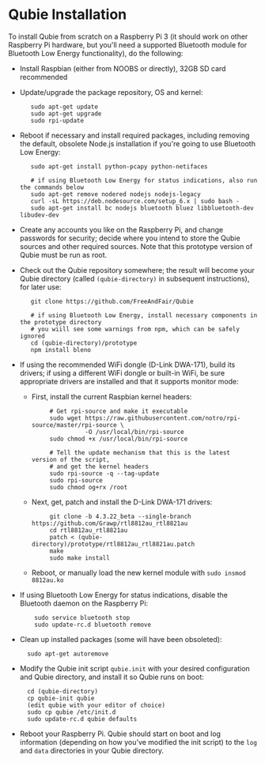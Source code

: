 Qubie Installation
===

To install Qubie from scratch on a Raspberry Pi 3 (it should work on other Raspberry Pi hardware,
but you'll need a supported Bluetooth module for Bluetooth Low Energy functionality), do the following:

* Install Raspbian (either from NOOBS or directly), 32GB SD card recommended
* Update/upgrade the package repository, OS and kernel: 

	```
       sudo apt-get update 
       sudo apt-get upgrade
       sudo rpi-update
	```
	   
* Reboot if necessary and install required packages, including removing the default, obsolete Node.js installation if you're going to use Bluetooth Low Energy:

	```
	   sudo apt-get install python-pcapy python-netifaces
	   
	   # if using Bluetooth Low Energy for status indications, also run the commands below
	   sudo apt-get remove nodered nodejs nodejs-legacy
	   curl -sL https://deb.nodesource.com/setup_6.x | sudo bash -
	   sudo apt-get install bc nodejs bluetooth bluez libbluetooth-dev libudev-dev
	```
	
* Create any accounts you like on the Raspberry Pi, and change passwords for security; decide where you intend to store the Qubie sources and other required sources. Note that this prototype version of Qubie must be run as root.

* Check out the Qubie repository somewhere; the result will become your Qubie directory (called `(qubie-directory)` in subsequent instructions), for later use:

	```
       git clone https://github.com/FreeAndFair/Qubie
       
       # if using Bluetooth Low Energy, install necessary components in the prototype directory
       # you wiill see some warnings from npm, which can be safely ignored
       cd (qubie-directory)/prototype
       npm install bleno
	```
	
* If using the recommended WiFi dongle (D-Link DWA-171), build its drivers; if using a different WiFi dongle or built-in WiFi, be sure appropriate drivers are installed and that it supports monitor mode: 
  * First, install the current Raspbian kernel headers:

	```
	     # Get rpi-source and make it executable
	     sudo wget https://raw.githubusercontent.com/notro/rpi-source/master/rpi-source \
	               -O /usr/local/bin/rpi-source
	     sudo chmod +x /usr/local/bin/rpi-source

	     # Tell the update mechanism that this is the latest version of the script, 
	     # and get the kernel headers
	     sudo rpi-source -q --tag-update
	     sudo rpi-source
	     sudo chmod og+rx /root
	```
	  
  * Next, get, patch and install the D-Link DWA-171 drivers:
         
	```
         git clone -b 4.3.22_beta --single-branch https://github.com/Grawp/rtl8812au_rtl8821au 
         cd rtl8812au_rtl8821au
         patch < (qubie-directory)/prototype/rtl8812au_rtl8821au.patch
         make
         sudo make install
    ```
         
  * Reboot, or manually load the new kernel module with `sudo insmod 8812au.ko`

* If using Bluetooth Low Energy for status indications, disable the Bluetooth daemon on the Raspberry Pi:
	
	```
        sudo service bluetooth stop
        sudo update-rc.d bluetooth remove
    ```
     
* Clean up installed packages (some will have been obsoleted):
        
    ```
      sudo apt-get autoremove
	```
	
* Modify the Qubie init script `qubie.init` with your desired configuration and Qubie directory, and install it so Qubie runs on boot:

	```
      cd (qubie-directory)
      cp qubie-init qubie
      (edit qubie with your editor of choice)
      sudo cp qubie /etc/init.d
      sudo update-rc.d qubie defaults
	```
	      
* Reboot your Raspberry Pi. Qubie should start on boot and log information (depending on how you've modified the init script) to the `log` and `data` directories in your Qubie directory.
      